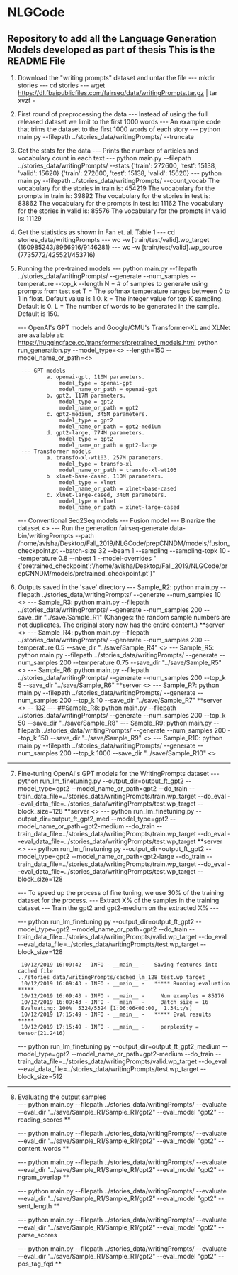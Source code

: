 # NLGCode
Repository to add all the Language Generation Models developed as part of thesis
This is the README File
---------------------------

1. Download the "writing prompts" dataset and untar the file
    --- mkdir stories
    --- cd stories
    --- wget https://dl.fbaipublicfiles.com/fairseq/data/writingPrompts.tar.gz | tar xvzf -

2. First round of preprocessing the data 
    --- Instead of using the full released dataset we limit to the first 1000 words
    --- An example code that trims the dataset to the first 1000 words of each story
    --- python main.py --filepath ../stories_data/writingPrompts/ --truncate 

3. Get the stats for the data
    --- Prints the number of articles and vocabulary count in each text
    --- python main.py --filepath ../stories_data/writingPrompts/ --stats
            {'train': 272600, 'test': 15138, 'valid': 15620} {'train': 272600, 'test': 15138, 'valid': 15620}
    --- python main.py --filepath ../stories_data/writingPrompts/ --count_vocab 
            The vocabulary for the stories in train is: 454219
            The vocabulary for the prompts in train is: 39892
            The vocabulary for the stories in test is: 83862
            The vocabulary for the prompts in test is: 11162
            The vocabulary for the stories in valid is: 85576
            The vocabulary for the prompts in valid is: 11129

4. Get the statistics as shown in Fan et. al. Table 1
    --- cd stories_data/writingPrompts
    --- wc -w [train/test/valid].wp_target 
            (160985243/8966916/9146281)
    --- wc -w [train/test/valid].wp_source 
            (7735772/425521/453716)

5. Running the pre-trained models
    --- python main.py --filepath ../stories_data/writingPrompts/ --generate --num_samples <N> --temperature <T> --top_k <k> --length <L>
        N = # of samples to generate using prompts from test set
        T = The softmax temperature ranges between 0 to 1 in float. Default value is 1.0.
        k = The integer value for top K sampling. Default is 0.
        L = The number of words to be generated in the sample. Default is 150. 
        
    --- OpenAI's GPT models and Google/CMU's Transformer-XL and XLNet are available at: https://huggingface.co/transformers/pretrained_models.html
        python run_generation.py --model_type=<> --length=150 --model_name_or_path=<> 
        
        --- GPT models
                a. openai-gpt, 110M parameters.
                    model_type = openai-gpt 
                    model_name_or_path = openai-gpt
                b. gpt2, 117M parameters.
                    model_type = gpt2 
                    model_name_or_path = gpt2
                c. gpt2-medium, 345M parameters.
                    model_type = gpt2 
                    model_name_or_path = gpt2-medium
                d. gpt2-large, 774M parameters.
                    model_type = gpt2 
                    model_name_or_path = gpt2-large
        --- Transformer models
                a. transfo-xl-wt103, 257M parameters.
                    model_type = transfo-xl 
                    model_name_or_path = transfo-xl-wt103 
                b  xlnet-base-cased, 110M parameters.
                    model_type = xlnet
                    model_name_or_path = xlnet-base-cased
                c. xlnet-large-cased, 340M parameters.
                    model_type = xlnet
                    model_name_or_path = xlnet-large-cased
    --- Conventional Seq2Seq models
        --- Fusion model
            --- Binarize the dataset
                <<add the command>>
            --- Run the generation
                fairseq-generate data-bin/writingPrompts --path /home/avisha/Desktop/Fall_2019/NLGCode/prepCNNDM/models/fusion_checkpoint.pt --batch-size 32 --beam 1 --sampling --sampling-topk 10 --temperature 0.8 --nbest 1 --model-overrides "{'pretrained_checkpoint':'/home/avisha/Desktop/Fall_2019/NLGCode/prepCNNDM/models/pretrained_checkpoint.pt'}"

6. Outputs saved in the 'save' directory
    --- Sample_R2: python main.py --filepath ../stories_data/writingPrompts/ --generate --num_samples 10 <<completed>>
    --- Sample_R3: python main.py --filepath ../stories_data/writingPrompts/ --generate --num_samples 200 --save_dir "../save/Sample_R1" (Changes: the random sample numbers are not duplicates. The original story now has the entire content.) **server <<completed>> 
    --- Sample_R4: python main.py --filepath ../stories_data/writingPrompts/ --generate --num_samples 200 --temperature 0.5 --save_dir "../save/Sample_R4" <<completed>>
    --- Sample_R5: python main.py --filepath ../stories_data/writingPrompts/ --generate --num_samples 200 --temperature 0.75 --save_dir "../save/Sample_R5" <<completed>>
    --- Sample_R6: python main.py --filepath ../stories_data/writingPrompts/ --generate --num_samples 200 --top_k 5 --save_dir "../save/Sample_R6" **server <<completed>>
    --- Sample_R7: python main.py --filepath ../stories_data/writingPrompts/ --generate --num_samples 200 --top_k 10 --save_dir "../save/Sample_R7" **server <<unfinished>> -- 132 
    --- ##Sample_R8: python main.py --filepath ../stories_data/writingPrompts/ --generate --num_samples 200 --top_k 50 --save_dir "../save/Sample_R8"
    --- Sample_R9: python main.py --filepath ../stories_data/writingPrompts/ --generate --num_samples 200 --top_k 150 --save_dir "../save/Sample_R9" <<completed>>
    --- Sample_R10: python main.py --filepath ../stories_data/writingPrompts/ --generate --num_samples 200 --top_k 1000 --save_dir "../save/Sample_R10" <<completed>>


-------------------------------------------------------------------------------------------------------------------------------------------------------
7. Fine-tuning OpenAI's GPT models for the WritingPrompts dataset
    --- python run_lm_finetuning.py --output_dir=output_ft_gpt2 --model_type=gpt2 --model_name_or_path=gpt2 --do_train --train_data_file=../stories_data/writingPrompts/train.wp_target --do_eval --eval_data_file=../stories_data/writingPrompts/test.wp_target --block_size=128 **server <<currently running>>
    --- python run_lm_finetuning.py --output_dir=output_ft_gpt2_med --model_type=gpt2 --model_name_or_path=gpt2-medium --do_train --train_data_file=../stories_data/writingPrompts/train.wp_target --do_eval --eval_data_file=../stories_data/writingPrompts/test.wp_target **server <<aborted>>
    --- python run_lm_finetuning.py --output_dir=output_ft_gpt2 --model_type=gpt2 --model_name_or_path=gpt2-large --do_train --train_data_file=../stories_data/writingPrompts/train.wp_target --do_eval --eval_data_file=../stories_data/writingPrompts/test.wp_target --block_size=128

    --- To speed up the process of fine tuning, we use 30% of the training dataset for the process.
        --- Extract X% of the samples in the training dataset
        --- Train the gpt2 and gpt2-medium on the extracted X% 
        --- 

    --- python run_lm_finetuning.py --output_dir=output_ft_gpt2 --model_type=gpt2 --model_name_or_path=gpt2 --do_train --train_data_file=../stories_data/writingPrompts/valid.wp_target --do_eval --eval_data_file=../stories_data/writingPrompts/test.wp_target --block_size=128
        
        10/12/2019 16:09:42 - INFO - __main__ -   Saving features into cached file ../stories_data/writingPrompts/cached_lm_128_test.wp_target
        10/12/2019 16:09:43 - INFO - __main__ -   ***** Running evaluation  *****
        10/12/2019 16:09:43 - INFO - __main__ -     Num examples = 85176
        10/12/2019 16:09:43 - INFO - __main__ -     Batch size = 16
        Evaluating: 100%  5324/5324 [1:06:06<00:00,  1.34it/s]
        10/12/2019 17:15:49 - INFO - __main__ -   ***** Eval results  *****
        10/12/2019 17:15:49 - INFO - __main__ -     perplexity = tensor(21.2416)

    --- python run_lm_finetuning.py --output_dir=output_ft_gpt2_medium --model_type=gpt2 --model_name_or_path=gpt2-medium --do_train --train_data_file=../stories_data/writingPrompts/valid.wp_target --do_eval --eval_data_file=../stories_data/writingPrompts/test.wp_target --block_size=512

-------------------------------------------------------------------------------------------------------------------------------------------------------

8. Evaluating the output samples    
    --- python main.py --filepath ../stories_data/writingPrompts/ --evaluate --eval_dir "../save/Sample_R1/Sample_R1/gpt2" --eval_model "gpt2" --reading_scores **
    
    --- python main.py --filepath ../stories_data/writingPrompts/ --evaluate --eval_dir "../save/Sample_R1/Sample_R1/gpt2" --eval_model "gpt2" --content_words **

    --- python main.py --filepath ../stories_data/writingPrompts/ --evaluate --eval_dir "../save/Sample_R1/Sample_R1/gpt2" --eval_model "gpt2" --ngram_overlap **

    --- python main.py --filepath ../stories_data/writingPrompts/ --evaluate --eval_dir "../save/Sample_R1/Sample_R1/gpt2" --eval_model "gpt2" --sent_length **

    --- python main.py --filepath ../stories_data/writingPrompts/ --evaluate --eval_dir "../save/Sample_R1/Sample_R1/gpt2" --eval_model "gpt2" --parse_scores 

    --- python main.py --filepath ../stories_data/writingPrompts/ --evaluate --eval_dir "../save/Sample_R1/Sample_R1/gpt2" --eval_model "gpt2" --pos_tag_fqd **
    



        
